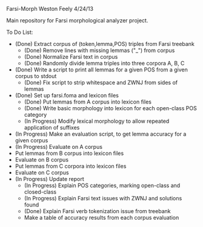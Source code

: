 Farsi-Morph
Weston Feely
4/24/13

Main repository for Farsi morphological analyzer project.

To Do List:
- (Done) Extract corpus of (token,lemma,POS) triples from Farsi treebank
	- (Done) Remove lines with missing lemmas ("_") from corpus
	- (Done) Normalize Farsi text in corpus
	- (Done) Randomly divide lemma triples into three corpora A, B, C
- (Done) Write a script to print all lemmas for a given POS from a given corpus to stdout
	- (Done) Fix script to strip whitespace and ZWNJ from sides of lemmas
- (Done) Set up farsi.foma and lexicon files
	- (Done) Put lemmas from A corpus into lexicon files
	- (Done) Write basic morphology into lexicon for each open-class POS category
	- (In Progress) Modify lexical morphology to allow repeated application of suffixes
- (In Progress) Make an evaluation script, to get lemma accuracy for a given corpus
- (In Progress) Evaluate on A corpus
- Put lemmas from B corpus into lexicon files
- Evaluate on B corpus
- Put lemmas from C corpora into lexicon files
- Evaluate on C corpus
- (In Progress) Update report
	- (In Progress) Explain POS categories, marking open-class and closed-class
	- (In Progress) Explain Farsi text issues with ZWNJ and solutions found
	- (Done) Explain Farsi verb tokenization issue from treebank
	- Make a table of accuracy results from each corpus evaluation
